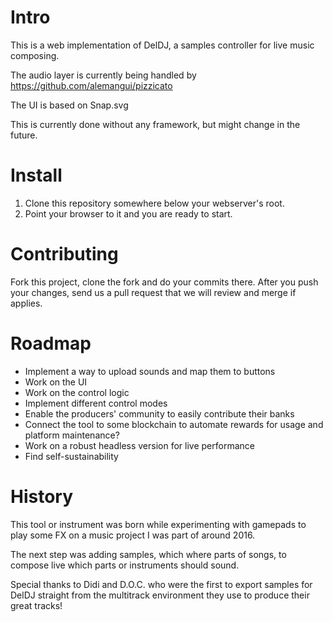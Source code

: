 
# Intro

This is a web implementation of DelDJ, a samples controller for live music composing.

The audio layer is currently being handled by https://github.com/alemangui/pizzicato

The UI is based on Snap.svg

This is currently done without any framework, but might change in the future.

# Install

1) Clone this repository somewhere below your webserver's root.
2) Point your browser to it and you are ready to start.

# Contributing

Fork this project, clone the fork and do your commits there.
After you push your changes, send us a pull request that we will review and merge if applies.

# Roadmap

- Implement a way to upload sounds and map them to buttons
- Work on the UI
- Work on the control logic
- Implement different control modes
- Enable the producers' community to easily contribute their banks
- Connect the tool to some blockchain to automate rewards for usage and platform maintenance?
- Work on a robust headless version for live performance
- Find self-sustainability

# History

This tool or instrument was born while experimenting with gamepads to play some FX on a music project I was part of around 2016.

The next step was adding samples, which where parts of songs, to compose live which parts or instruments should sound.

Special thanks to Didi and D.O.C. who were the first to export samples for DelDJ straight from the multitrack environment they use to produce their great tracks!
